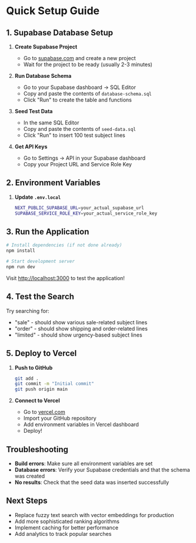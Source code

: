 # Quick Setup Guide

## 1. Supabase Database Setup

1. **Create Supabase Project**
   - Go to [supabase.com](https://supabase.com) and create a new project
   - Wait for the project to be ready (usually 2-3 minutes)

2. **Run Database Schema**
   - Go to your Supabase dashboard → SQL Editor
   - Copy and paste the contents of `database-schema.sql`
   - Click "Run" to create the table and functions

3. **Seed Test Data**
   - In the same SQL Editor
   - Copy and paste the contents of `seed-data.sql`
   - Click "Run" to insert 100 test subject lines

4. **Get API Keys**
   - Go to Settings → API in your Supabase dashboard
   - Copy your Project URL and Service Role Key

## 2. Environment Variables

1. **Update `.env.local`**
   ```bash
   NEXT_PUBLIC_SUPABASE_URL=your_actual_supabase_url
   SUPABASE_SERVICE_ROLE_KEY=your_actual_service_role_key
   ```

## 3. Run the Application

```bash
# Install dependencies (if not done already)
npm install

# Start development server
npm run dev
```

Visit [http://localhost:3000](http://localhost:3000) to test the application!

## 4. Test the Search

Try searching for:
- "sale" - should show various sale-related subject lines
- "order" - should show shipping and order-related lines
- "limited" - should show urgency-based subject lines

## 5. Deploy to Vercel

1. **Push to GitHub**
   ```bash
   git add .
   git commit -m "Initial commit"
   git push origin main
   ```

2. **Connect to Vercel**
   - Go to [vercel.com](https://vercel.com)
   - Import your GitHub repository
   - Add environment variables in Vercel dashboard
   - Deploy!

## Troubleshooting

- **Build errors**: Make sure all environment variables are set
- **Database errors**: Verify your Supabase credentials and that the schema was created
- **No results**: Check that the seed data was inserted successfully

## Next Steps

- Replace fuzzy text search with vector embeddings for production
- Add more sophisticated ranking algorithms
- Implement caching for better performance
- Add analytics to track popular searches
